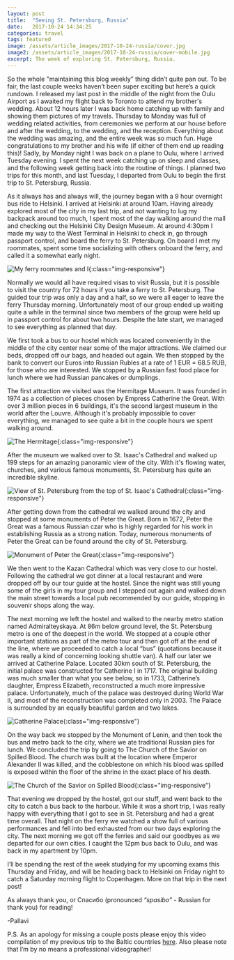 ```yaml
---
layout: post
title:  "Seeing St. Petersburg, Russia"
date:   2017-10-24 14:34:25
categories: travel
tags: featured
image: /assets/article_images/2017-10-24-russia/cover.jpg
image2: /assets/article_images/2017-10-24-russia/cover-mobile.jpg
excerpt: The week of exploring St. Petersburg, Russia.
---
```


So the whole "maintaining this blog weekly” thing didn’t quite pan out. To be fair, the last couple weeks haven’t been super exciting but here’s a quick rundown. I released my last post in the middle of the night from the Oulu Airport as I awaited my flight back to Toronto to attend my brother's wedding. About 12 hours later I was back home catching up with family and showing them pictures of my travels. Thursday to Monday was full of wedding related activities, from ceremonies we perform at our house before and after the wedding, to the wedding, and the reception. Everything about the wedding was amazing, and the entire week was so much fun. Huge congratulations to my brother and his wife (if either of them end up reading this)! Sadly, by Monday night I was back on a plane to Oulu, where I arrived Tuesday evening. I spent the next week catching up on sleep and classes, and the following week getting back into the routine of things. I planned two trips for this month, and last Tuesday, I departed from Oulu to begin the first trip to St. Petersburg, Russia.

As it always has and always will, the journey began with a 9 hour overnight bus ride to Helsinki. I arrived at Helsinki at around 10am. Having already explored most of the city in my last trip, and not wanting to lug my backpack around too much, I spent most of the day walking around the mall and checking out the Helsinki City Design Museum. At around 4:30pm I made my way to the West Terminal in Helsinki to check in, go through passport control, and board the ferry to St. Petersburg. On board I met my roommates, spent some time socializing with others onboard the ferry, and called it a somewhat early night.

![My ferry roommates and I](/assets/article_images/2017-10-24-russia/roommates.jpg){:class="img-responsive"}

Normally we would all have required visas to visit Russia, but it is possible to visit the country for 72 hours if you take a ferry to St. Petersburg. The guided tour trip was only a day and a half, so we were all eager to leave the ferry Thursday morning. Unfortunately most of our group ended up waiting quite a while in the terminal since two members of the group were held up in passport control for about two hours. Despite the late start, we managed to see everything as planned that day.

We first took a bus to our hostel which was located conveniently in the middle of the city center near some of the major attractions. We claimed our beds, dropped off our bags, and headed out again. We then stopped by the bank to convert our Euros into Russian Rubles at a rate of 1 EUR = 68.5 RUB, for those who are interested. We stopped by a Russian fast food place for lunch where we had Russian pancakes or dumplings.

The first attraction we visited was the Hermitage Museum. It was founded in 1974 as a collection of pieces chosen by Empress Catherine the Great. With over 3 million pieces in 6 buildings, it's the second largest museum in the world after the Louvre. Although it's probably impossible to cover everything, we managed to see quite a bit in the couple hours we spent walking around.

![The Hermitage](/assets/article_images/2017-10-24-russia/hermitage.jpg){:class="img-responsive"}

After the museum we walked over to St. Isaac's Cathedral and walked up 199 steps for an amazing panoramic view of the city. With it's flowing water, churches, and various famous monuments, St. Petersburg has quite an incredible skyline.

![View of St. Petersburg from the top of St. Isaac's Cathedral](/assets/article_images/2017-10-24-russia/st-isaac.jpg){:class="img-responsive"}

After getting down from the cathedral we walked around the city and stopped at some monuments of Peter the Great. Born in 1672, Peter the Great was a famous Russian czar who is highly regarded for his work in establishing Russia as a strong nation. Today, numerous monuments of Peter the Great can be found around the city of St. Petersburg.

![Monument of Peter the Great](/assets/article_images/2017-10-24-russia/peter.jpg){:class="img-responsive"}

We then went to the Kazan Cathedral which was very close to our hostel. Following the cathedral we got dinner at a local restaurant and were dropped off by our tour guide at the hostel. Since the night was still young some of the girls in my tour group and I stepped out again and walked down the main street towards a local pub recommended by our guide, stopping in souvenir shops along the way.

The next morning we left the hostel and walked to the nearby metro station named Admiralteyskaya. At 86m below ground level, the St. Petersburg metro is one of the deepest in the world. We stopped at a couple other important stations as part of the metro tour and then got off at the end of the line, where we proceeded to catch a local “bus” (quotations because it was really a kind of concerning looking shuttle van). A half our later we arrived at Catherine Palace. Located 30km south of St. Petersburg, the initial palace was constructed for Catherine I in 1717. The original building was much smaller than what you see below, so in 1733, Catherine’s daughter, Empress Elizabeth, reconstructed a much more impressive palace. Unfortunately, much of the palace was destroyed during World War II, and most of the reconstruction was completed only in 2003. The Palace is surrounded by an equally beautiful garden and two lakes.

![Catherine Palace](/assets/article_images/2017-10-24-russia/catherine-palace.jpg){:class="img-responsive"}

On the way back we stopped by the Monument of Lenin, and then took the bus and metro back to the city, where we ate traditional Russian pies for lunch. We concluded the trip by going to The Church of the Savior on Spilled Blood. The church was built at the location where Emperor Alexander II was killed, and the cobblestone on which his blood was spilled is exposed within the floor of the shrine in the exact place of his death.

![The Church of the Savior on Spilled Blood](/assets/article_images/2017-10-24-russia/church.jpg){:class="img-responsive"}

That evening we dropped by the hostel, got our stuff, and went back to the city to catch a bus back to the harbour. While it was a short trip, I was really happy with everything that I got to see in St. Petersburg and had a great time overall. That night on the ferry we watched a show full of various performances and fell into bed exhausted from our two days exploring the city. The next morning we got off the ferries and said our goodbyes as we departed for our own cities. I caught the 12pm bus back to Oulu, and was back in my apartment by 10pm.

I’ll be spending the rest of the week studying for my upcoming exams this Thursday and Friday, and will be heading back to Helsinki on Friday night to catch a Saturday morning flight to Copenhagen. More on that trip in the next post!

As always thank you, or Спасибо (pronounced *“spasibo”* - Russian for thank you) for reading!


-Pallavi

P.S. As an apology for missing a couple posts please enjoy this video compilation of my previous trip to the Baltic countries [here](https://www.youtube.com/watch?v=PUSfOTetgns). Also please note that I’m by no means a professional videographer!
